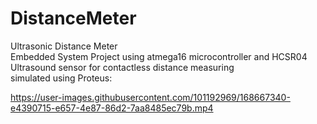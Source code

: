 # DistanceMeter
Ultrasonic Distance Meter\
Embedded System Project using atmega16 microcontroller and HCSR04 Ultrasound sensor for contactless distance measuring\
simulated using Proteus:



https://user-images.githubusercontent.com/101192969/168667340-e4390715-e657-4e87-86d2-7aa8485ec79b.mp4

